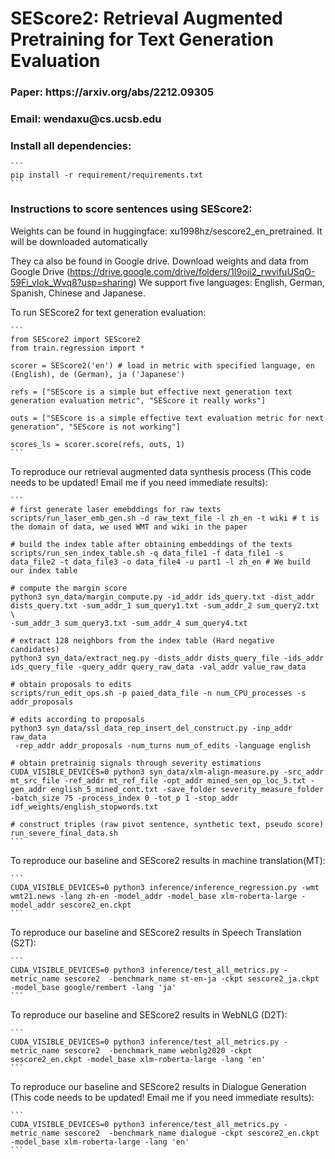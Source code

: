 <h1>SEScore2: Retrieval Augmented Pretraining for Text Generation Evaluation</h1>

<h3>Paper: https://arxiv.org/abs/2212.09305</h3>

<h3>Email: wendaxu@cs.ucsb.edu</h3>

<h3>Install all dependencies:</h3>

````
```
pip install -r requirement/requirements.txt
```
````

<h3>Instructions to score sentences using SEScore2:</h3>

Weights can be found in huggingface: xu1998hz/sescore2_en_pretrained. It will be downloaded automatically

They ca also be found in Google drive. Download weights and data from Google Drive (https://drive.google.com/drive/folders/1I9oji2_rwvifuUSqO-59Fi_vIok_Wvq8?usp=sharing)
We support five languages: English, German, Spanish, Chinese and Japanese.

To run SEScore2 for text generation evaluation:

````
```
from SEScore2 import SEScore2
from train.regression import *

scorer = SEScore2('en') # load in metric with specified language, en (English), de (German), ja ('Japanese')

refs = ["SEScore is a simple but effective next generation text generation evaluation metric", "SEScore it really works"]

outs = ["SEScore is a simple effective text evaluation metric for next generation", "SEScore is not working"]

scores_ls = scorer.score(refs, outs, 1)
```
````

To reproduce our retrieval augmented data synthesis process (This code needs to be updated! Email me if you need immediate results):

````
```
# first generate laser emebddings for raw texts
scripts/run_laser_emb_gen.sh -d raw_text_file -l zh_en -t wiki # t is the domain of data, we used WMT and wiki in the paper

# build the index table after obtaining embeddings of the texts
scripts/run_sen_index_table.sh -q data_file1 -f data_file1 -s data_file2 -t data_file3 -o data_file4 -u part1 -l zh_en # We build our index table 

# compute the margin score 
python3 syn_data/margin_compute.py -id_addr ids_query.txt -dist_addr dists_query.txt -sum_addr_1 sum_query1.txt -sum_addr_2 sum_query2.txt \
-sum_addr_3 sum_query3.txt -sum_addr_4 sum_query4.txt

# extract 128 neighbors from the index table (Hard negative candidates)
python3 syn_data/extract_neg.py -dists_addr dists_query_file -ids_addr ids_query_file -query_addr query_raw_data -val_addr value_raw_data 

# obtain proposals to edits
scripts/run_edit_ops.sh -p paied_data_file -n num_CPU_processes -s addr_proposals

# edits according to proposals
python3 syn_data/ssl_data_rep_insert_del_construct.py -inp_addr raw_data
 -rep_addr addr_proposals -num_turns num_of_edits -language english

# obtain pretrainig signals through severity estimations
CUDA_VISIBLE_DEVICES=0 python3 syn_data/xlm-align-measure.py -src_addr mt_src_file -ref_addr mt_ref_file -opt_addr mined_sen_op_loc_5.txt -gen_addr english_5_mined_cont.txt -save_folder severity_measure_folder -batch_size 75 -process_index 0 -tot_p 1 -stop_addr idf_weights/english_stopwords.txt

# construct triples (raw pivot sentence, synthetic text, pseudo score)
run_severe_final_data.sh
```
````

To reproduce our baseline and SEScore2 results in machine translation(MT):

````
```
CUDA_VISIBLE_DEVICES=0 python3 inference/inference_regression.py -wmt wmt21.news -lang zh-en -model_addr -model_base xlm-roberta-large -model_addr sescore2_en.ckpt
```
````

To reproduce our baseline and SEScore2 results in Speech Translation (S2T):

````
```
CUDA_VISIBLE_DEVICES=0 python3 inference/test_all_metrics.py -metric_name sescore2  -benchmark_name st-en-ja -ckpt sescore2_ja.ckpt -model_base google/rembert -lang 'ja'
```
````

To reproduce our baseline and SEScore2 results in WebNLG (D2T):

````
```
CUDA_VISIBLE_DEVICES=0 python3 inference/test_all_metrics.py -metric_name sescore2  -benchmark_name webnlg2020 -ckpt sescore2_en.ckpt -model_base xlm-roberta-large -lang 'en'
```
````

To reproduce our baseline and SEScore2 results in Dialogue Generation (This code needs to be updated! Email me if you need immediate results):

````
```
CUDA_VISIBLE_DEVICES=0 python3 inference/test_all_metrics.py -metric_name sescore2  -benchmark_name dialogue -ckpt sescore2_en.ckpt -model_base xlm-roberta-large -lang 'en'
```
````
